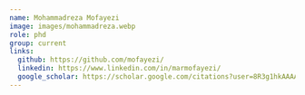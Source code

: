 ```yaml
---
name: Mohammadreza Mofayezi
image: images/mohammadreza.webp
role: phd
group: current
links:
  github: https://github.com/mofayezi/
  linkedin: https://www.linkedin.com/in/marmofayezi/
  google_scholar: https://scholar.google.com/citations?user=8R3g1hkAAAAJ&hl=en
---
```

